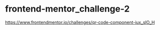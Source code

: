 # frontend-mentor_challenge-2

https://www.frontendmentor.io/challenges/qr-code-component-iux_sIO_H
